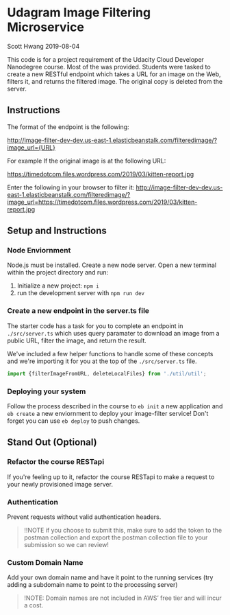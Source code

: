 # Udagram Image Filtering Microservice

Scott Hwang
2019-08-04

This code is for a project requirement of the Udacity Cloud Developer Nanodegree course. Most of the was provided. Students were tasked to create a new RESTful endpoint which takes a URL for an image on the Web, filters it, and returns the filtered image. The original copy is deleted from the server.

## Instructions

The format of the endpoint is the following:

http://image-filter-dev-dev.us-east-1.elasticbeanstalk.com/filteredimage/?image_url={URL}

For example
If the original image is at the following URL:

https://timedotcom.files.wordpress.com/2019/03/kitten-report.jpg

Enter the following in your browser to filter it:
http://image-filter-dev-dev.us-east-1.elasticbeanstalk.com/filteredimage/?image_url=https://timedotcom.files.wordpress.com/2019/03/kitten-report.jpg



## Setup and Instructions

### Node Enviornment

Node.js must be installed. Create a new node server. Open a new terminal within the project directory and run:

1. Initialize a new project: `npm i`
2. run the development server with `npm run dev`

### Create a new endpoint in the server.ts file

The starter code has a task for you to complete an endpoint in `./src/server.ts` which uses query paramater to download an image from a public URL, filter the image, and return the result.

We've included a few helper functions to handle some of these concepts and we're importing it for you at the top of the `./src/server.ts`  file.

```typescript
import {filterImageFromURL, deleteLocalFiles} from './util/util';
```

### Deploying your system

Follow the process described in the course to `eb init` a new application and `eb create` a new enviornment to deploy your image-filter service! Don't forget you can use `eb deploy` to push changes.

## Stand Out (Optional)

### Refactor the course RESTapi

If you're feeling up to it, refactor the course RESTapi to make a request to your newly provisioned image server.

### Authentication

Prevent requests without valid authentication headers.
> !!NOTE if you choose to submit this, make sure to add the token to the postman collection and export the postman collection file to your submission so we can review!

### Custom Domain Name

Add your own domain name and have it point to the running services (try adding a subdomain name to point to the processing server)
> !NOTE: Domain names are not included in AWS’ free tier and will incur a cost.